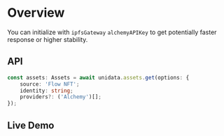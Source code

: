 # Overview

<Logos type="Assets" :names="['Flow', 'Alchemy']" />

You can initialize with `ipfsGateway` `alchemyAPIKey` to get potentially faster response or higher stability.

## API

```ts
const assets: Assets = await unidata.assets.get(options: {
    source: 'Flow NFT';
    identity: string;
    providers?: ('Alchemy')[];
});
```

## Live Demo

<Assets :source="'Flow NFT'" :defaultIdentity="'0xff2da663c7033313'" />
